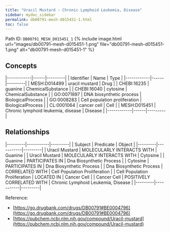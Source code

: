 ```yaml
---
title: "Uracil Mustard - Chronic Lymphoid Leukemia, Disease"
sidebar: mydoc_sidebar
permalink: db00791-mesh-d015451-1.html
toc: false 
---
```



Path ID: `DB00791_MESH_D015451_1`
{% include image.html url="images/db00791-mesh-d015451-1.png" file="db00791-mesh-d015451-1.png" alt="db00791-mesh-d015451-1" %}

## Concepts

|------------|------|---------|
| Identifier | Name | Type    |
|------------|------|---------|
| MESH:D014499 | uracil mustard | Drug |
| CHEBI:16235 | guanine | ChemicalSubstance |
| CHEBI:16040 | cytosine | ChemicalSubstance |
| GO:0071897 | DNA biosynthetic process | BiologicalProcess |
| GO:0008283 | Cell population proliferation | BiologicalProcess |
| CL:0001064 | cancer cell | Cell |
| MESH:D015451 | Chronic lymphoid leukemia, disease | Disease |
|------------|------|---------|

## Relationships

|---------|-----------|---------|
| Subject | Predicate | Object  |
|---------|-----------|---------|
| Uracil Mustard | MOLECULARLY INTERACTS WITH | Guanine |
| Uracil Mustard | MOLECULARLY INTERACTS WITH | Cytosine |
| Guanine | PARTICIPATES IN | Dna Biosynthetic Process |
| Cytosine | PARTICIPATES IN | Dna Biosynthetic Process |
| Dna Biosynthetic Process | CORRELATED WITH | Cell Population Proliferation |
| Cell Population Proliferation | LOCATED IN | Cancer Cell |
| Cancer Cell | POSITIVELY CORRELATED WITH | Chronic Lymphoid Leukemia, Disease |
|---------|-----------|---------|

Reference: 
  - [https://go.drugbank.com/drugs/DB00791#BE0004796](https://go.drugbank.com/drugs/DB00791#BE0004796)
  - [https://pubchem.ncbi.nlm.nih.gov/compound/Uracil-mustard](https://pubchem.ncbi.nlm.nih.gov/compound/Uracil-mustard)
